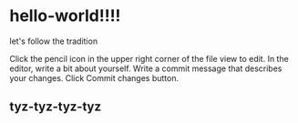 # hello-world!!!!
let's follow the tradition

Click the pencil icon in the upper right corner of the file view to edit.
In the editor, write a bit about yourself.
Write a commit message that describes your changes.
Click Commit changes button.

tyz-tyz-tyz-tyz
---------------
